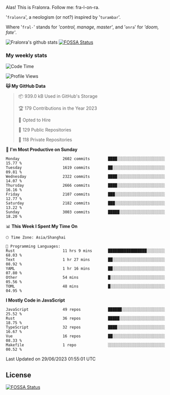 Alas! This is Fralonra. Follow me: fra-l-on-ra.

'`fralonra`', a neologism (or not?) inspired by '`turambar`'.

Where '`fral-`' stands for *'control, manage, master'*, and '`onra`' for *'doom, fate'*.

![Fralonra's github stats](https://github-readme-stats.vercel.app/api?username=fralonra)
[![FOSSA Status](https://app.fossa.com/api/projects/git%2Bgithub.com%2Ffralonra%2Ffralonra.svg?type=shield)](https://app.fossa.com/projects/git%2Bgithub.com%2Ffralonra%2Ffralonra?ref=badge_shield)

### My weekly stats

<!--START_SECTION:waka-->
![Code Time](http://img.shields.io/badge/Code%20Time-3%2C620%20hrs%2034%20mins-blue)

![Profile Views](http://img.shields.io/badge/Profile%20Views-0-blue)

**🐱 My GitHub Data** 

> 📦 939.0 kB Used in GitHub's Storage 
 > 
> 🏆 179 Contributions in the Year 2023
 > 
> 💼 Opted to Hire
 > 
> 📜 129 Public Repositories 
 > 
> 🔑 118 Private Repositories 
 > 
📅 **I'm Most Productive on Sunday** 

```text
Monday                   2602 commits        ████░░░░░░░░░░░░░░░░░░░░░   15.77 % 
Tuesday                  1619 commits        ██░░░░░░░░░░░░░░░░░░░░░░░   09.81 % 
Wednesday                2322 commits        ████░░░░░░░░░░░░░░░░░░░░░   14.07 % 
Thursday                 2666 commits        ████░░░░░░░░░░░░░░░░░░░░░   16.16 % 
Friday                   2107 commits        ███░░░░░░░░░░░░░░░░░░░░░░   12.77 % 
Saturday                 2182 commits        ███░░░░░░░░░░░░░░░░░░░░░░   13.22 % 
Sunday                   3003 commits        █████░░░░░░░░░░░░░░░░░░░░   18.20 % 
```


📊 **This Week I Spent My Time On** 

```text
🕑︎ Time Zone: Asia/Shanghai

💬 Programming Languages: 
Rust                     11 hrs 9 mins       █████████████████░░░░░░░░   68.03 % 
Text                     1 hr 27 mins        ██░░░░░░░░░░░░░░░░░░░░░░░   08.92 % 
YAML                     1 hr 16 mins        ██░░░░░░░░░░░░░░░░░░░░░░░   07.80 % 
Other                    54 mins             █░░░░░░░░░░░░░░░░░░░░░░░░   05.56 % 
TOML                     48 mins             █░░░░░░░░░░░░░░░░░░░░░░░░   04.95 % 
```

**I Mostly Code in JavaScript** 

```text
JavaScript               49 repos            ██████░░░░░░░░░░░░░░░░░░░   25.52 % 
Rust                     36 repos            █████░░░░░░░░░░░░░░░░░░░░   18.75 % 
TypeScript               32 repos            ████░░░░░░░░░░░░░░░░░░░░░   16.67 % 
Vue                      16 repos            ██░░░░░░░░░░░░░░░░░░░░░░░   08.33 % 
Makefile                 1 repo              ░░░░░░░░░░░░░░░░░░░░░░░░░   00.52 % 
```




 Last Updated on 29/06/2023 01:55:01 UTC
<!--END_SECTION:waka-->

## License
[![FOSSA Status](https://app.fossa.com/api/projects/git%2Bgithub.com%2Ffralonra%2Ffralonra.svg?type=large)](https://app.fossa.com/projects/git%2Bgithub.com%2Ffralonra%2Ffralonra?ref=badge_large)